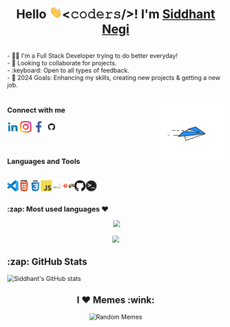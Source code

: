 <h1 align="center">Hello <img src="https://raw.githubusercontent.com/ABSphreak/ABSphreak/master/gifs/Hi.gif" width="30px" style="max-width:100%;"><𝚌𝚘𝚍𝚎𝚛𝚜/>! I'm <a href="https://sidnegi2511.github.io/Initial-Website/"> Siddhant Negi </a></h1>
<br>
- 👨‍💻 I'm a Full Stack Developer trying to do better everyday!
<br>
- 👬 Looking to collaborate for projects.
<br>
- :keyboard: Open to all types of feedback.
<br>
- 🥅 2024 Goals: Enhancing my skills, creating new projects & getting a new job.
<br><br>
<p>
<div class="hello">
  <div class="inner" ><img src="https://raw.githubusercontent.com/auralshin/auralshin/master/assets/animation_300_kckabl3r.gif" height="150" width="150" align="right" padding-top:"20"></div>
</div>
</p>

<p>
  <samp>
 <h3>Connect with me</h3>
 <p align>
  <code><a href="https://www.linkedin.com/in/siddhant-negi-875a39168/"><img src="https://github.com/AkashSingh3031/AkashSingh3031/blob/main/linked(color).png" alt="Siddhant's linkedin" width="26px" /></a></code>  
  <code><a href="https://instagram.com/sid_negi2511/" target="blank"><img src="https://github.com/AkashSingh3031/AkashSingh3031/blob/main/Instagram%20(1).svg" alt="Siddhant's Instagram" width="26px" /></a></code>
  <code><a href="https://www.facebook.com/siddhant.negi.10/" target="blank"><img src="https://github.com/AkashSingh3031/AkashSingh3031/blob/main/facebook(color).png" alt="Siddhant's Facebook" width="26px" /></a></code>
  <code><a href="https://github.com/sidnegi2511" target="blank"><img src="https://github.com/AkashSingh3031/AkashSingh3031/blob/main/github(color).png" width="26px"/></a></code> 
</p>
 </samp> 
<br>
</p>
 
<h3>Languages and Tools</h3>
<br>
<img align="left" alt="Visual Studio Code" width="26px" src="https://raw.githubusercontent.com/github/explore/80688e429a7d4ef2fca1e82350fe8e3517d3494d/topics/visual-studio-code/visual-studio-code.png" />
<img align="left" alt="HTML5" width="26px" src="https://raw.githubusercontent.com/github/explore/80688e429a7d4ef2fca1e82350fe8e3517d3494d/topics/html/html.png" /><img align="left" alt="CSS3" width="26px" src="https://raw.githubusercontent.com/github/explore/80688e429a7d4ef2fca1e82350fe8e3517d3494d/topics/css/css.png" />
<img align="left" alt="JavaScript" width="26px" src="https://raw.githubusercontent.com/github/explore/80688e429a7d4ef2fca1e82350fe8e3517d3494d/topics/javascript/javascript.png" />
<img align="left" alt="MySQL" width="26px" src="https://raw.githubusercontent.com/github/explore/80688e429a7d4ef2fca1e82350fe8e3517d3494d/topics/mysql/mysql.png" />
<img align="left" alt="Git" width="26px" src="https://raw.githubusercontent.com/github/explore/80688e429a7d4ef2fca1e82350fe8e3517d3494d/topics/git/git.png" />
<img align="left" alt="GitHub" width="26px" src="https://raw.githubusercontent.com/github/explore/78df643247d429f6cc873026c0622819ad797942/topics/github/github.png" />
<img align="left" alt="Terminal" width="26px" src="https://raw.githubusercontent.com/github/explore/80688e429a7d4ef2fca1e82350fe8e3517d3494d/topics/terminal/terminal.png" />

<br>
<br>
<h3>:zap: Most used languages ❤️</h3>

<p align="center">&nbsp;<img src= "https://github-readme-stats.vercel.app/api/top-langs/?username=sidnegi2511&layout=compact&hide=html&theme=dracula&hide_border=true"><br>
<a href="https://github.com/ryo-ma/github-profile-trophy" target="_blank">
    <img src= "https://github-profile-summary-cards.vercel.app/api/cards/repos-per-language?username=sidnegi2511&theme=dracula" alt=""><br>
    <img src= "https://github-profile-summary-cards.vercel.app/api/cards/most-commit-language?username=sidnegi2511&theme=dracula">
</a>
</p>
<h2>:zap: GitHub Stats</h2>

![Siddhant's GitHub stats](https://github-readme-stats.vercel.app/api?username=sidnegi2511&show_icons=true&theme=dracula)
 
<h2 align="center"> I ❤️ Memes :wink:</h2>
<p align="center">
<img alt="Random Memes" title="programming memes by Siddhant" height="250px" src="https://web.ohidur.com/memes/random.jpg?category=programming">
</p>
